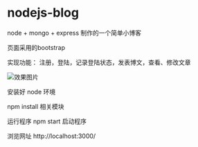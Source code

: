 # nodejs-blog

node + mongo + express 制作的一个简单小博客

页面采用的bootstrap

实现功能： 注册，登陆，记录登陆状态，发表博文，查看、修改文章

![效果图片](https://github.com/guopz/nodejs-blog/blob/master/public/images/GIF.gif)

安装好 node 环境

npm install 相关模块

运行程序 npm start 启动程序

浏览网址 http://localhost:3000/
